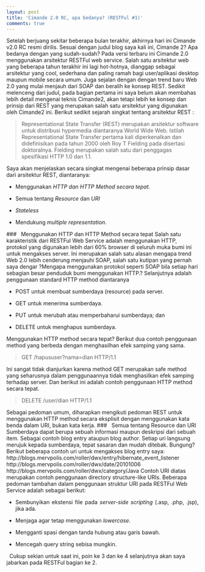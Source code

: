 ```yaml
---
layout: post
title: 'Cimande 2.0 RC, apa bedanya? (RESTFul #1)'
comments: true
---
```

Setelah berjuang sekitar beberapa bulan terakhir, akhirnya hari ini Cimande v2.0 RC resmi dirilis. Sesuai dengan judul blog saya kali ini, Cimande 2? Apa bedanya dengan yang sudah-sudah? Pada versi terbaru ini Cimande 2.0 menggunakan arsitektur RESTFul web service. Salah satu arsitektur web yang beberapa tahun terakhir ini lagi hot-hotnya, dianggap sebagai arsitektur yang cool, sederhana dan paling ramah bagi user/aplikasi desktop maupun mobile secara umum. Juga sejalan dengan dengan trend baru Web 2.0 yang mulai menjauh dari SOAP dan beralih ke konsep REST.
Sedikit melenceng dari judul, pada bagian pertama ini saya belum akan membahas lebih detail mengenai teknis Cimande2, akan tetapi lebih ke konsep dan prinsip dari REST yang merupakan salah satu arsitektur yang digunakan oleh Cimande2 ini.
Berikut sedikit sejarah singkat tentang arsitektur REST :
<blockquote>
 Representational State Transfer (REST) merupakan arsitektur software untuk distribusi hypermedia diantaranya World Wide Web. Istilah Representational State Transfer pertama kali diperkenalkan dan didefinisikan pada tahun 2000 oleh Roy T Fielding pada disertasi doktoralnya. Fielding merupakan salah satu dari penggagas spesifikasi HTTP 1.0 dan 1.1.
</blockquote>
Saya akan menjelaskan secara singkat mengenai beberapa prinsip dasar dari arsitektur REST, diantaranya:
<ul>
 <li>
  <div align="justify">
  
 Menggunakan
   <em>HTTP dan HTTP Method secara tepat.</em>
  </div>
 </li>
 <li>
  <div align="justify">
  
 Semua tentang
   <em> Resource </em>dan
   <em> URI</em>
  </div>
 </li>
 <li>
  <div align="justify">
  
   <em>Stateless</em>
  </div>
 </li>
 <li>
  <div align="justify">
  
 Mendukung
   <em>multiple representation</em>.
  </div>
 </li>
</ul>
###
&nbsp;
Menggunakan HTTP dan HTTP Method secara tepat
Salah satu karakteristik dari RESTFul Web Service adalah menggunakan HTTP, protokol yang digunakan lebih dari 60% browser di seluruh muka bumi ini untuk mengakses server. Ini merupakan salah satu alasan mengapa trend Web 2.0 lebih cenderung menjauhi SOAP, salah satu kutipan yang pernah saya dengar ?Mengapa menggunakan protokol seperti SOAP bila setiap hari sebagian besar penduduk bumi menggunakan HTTP.?
Selanjutnya adalah penggunaan standard HTTP method diantaranya
<ul>
 <li>
  <div align="justify">
  
 POST untuk membuat sumberdaya (resource) pada server.
  </div>
 </li>
 <li>
  <div align="justify">
  
 GET untuk menerima sumberdaya.
  </div>
 </li>
 <li>
  <div align="justify">
  
 PUT untuk merubah atau memperbaharui sumberdaya; dan
  </div>
 </li>
 <li>
  <div align="justify">
  
 DELETE untuk menghapus sumberdaya.
  </div>
 </li>
</ul>
Menggunakan HTTP method secara tepat?
Berikut dua contoh penggunaan method yang berbeda dengan menghasilhan efek samping yang sama.
<blockquote>
 GET /hapususer?nama=dian HTTP/1.1
</blockquote>
Ini sangat tidak dianjurkan karena method GET merupakan safe method yang seharusnya dalam penggunaannya tidak menghasilkan efek samping terhadap server. Dan berikut ini adalah contoh penggunaan HTTP method secara tepat.
<blockquote>
 DELETE /user/dian HTTP/1.1
</blockquote>
Sebagai pedoman umum, diharapkan mengikuti pedoman REST untuk menggunakan HTTP method secara eksplisit dengan menggunakan kata benda dalam URI, bukan kata kerja.
###
&nbsp;
Semua tentang Resource dan URI
Sumberdaya dapat berupa sebuah informasi maupun deskripsi dari sebuah item. Sebagai contoh blog entry ataupun blog author.
Setiap uri langsung merujuk kepada sumberdaya, tepat sasaran dan mudah ditebak. Bungung? Berikut beberapa contoh uri untuk mengakses blog entry saya:
http://blogs.mervpolis.com/roller/dwx/entry/hibernate_event_listener
http://blogs.mervpolis.com/roller/dwx/date/20101006
http://blogs.mervpolis.com/roller/dwx/category/Java
Contoh URI diatas merupakan contoh penggunaan directory structure-like URIs. Beberapa pedoman tambahan dalam penggunaan struktur URI pada RESTFul Web Service adalah sebagai berikut:
<ul>
 <li>
  <div align="justify">
  
 Sembunyikan ekstensi file pada
   <em>server-side scripting </em>(.asp, .php, .jsp), jika ada.
  </div>
 </li>
 <li>
  <div align="justify">
  
 Menjaga agar tetap menggunakan
   <em>lowercase</em>.
  </div>
 </li>
 <li>
  <div align="justify">
  
 Mengganti spasi dengan tanda hubung atau garis bawah.
  </div>
 </li>
 <li>
  <div align="justify">
  
 Mencegah query string sebisa mungkin.
  </div>
 </li>
</ul>
&nbsp;
Cukup sekian untuk saat ini, poin ke 3 dan ke 4 selanjutnya akan saya jabarkan pada RESTFul bagian ke 2.